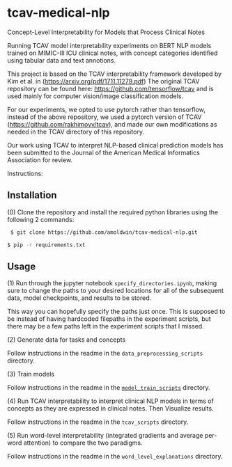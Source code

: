 # tcav-medical-nlp
Concept-Level Interpretability for Models that Process Clinical Notes

Running TCAV model interpretability experiments on BERT NLP models trained on MIMIC-III ICU clinical notes, with concept categories identified using tabular data and text annotions.

This project is based on the TCAV interpretability framework developed by Kim et al. in (https://arxiv.org/pdf/1711.11279.pdf)
The original TCAV repository can be found here: https://github.com/tensorflow/tcav and is used mainly for computer vision/image classification models.
  
For our experiments, we opted to use pytorch rather than tensorflow, instead of the above repository, we used a pytorch version of TCAV (https://github.com/rakhimovv/tcav), and made our own modifications as needed in the TCAV directory of this repository. 

Our work using TCAV to interpret NLP-based clinical prediction models has been submitted to the Journal of the American Medical Informatics Association for review.


Instructions:
## Installation
(0) Clone the repository and install the required python libraries using the following 2 commands:
```bash
 $ git clone https://github.com/amoldwin/tcav-medical-nlp.git
 ```
 ```bash
 $ pip -r requirements.txt
 ```
## Usage
(1) Run through the jupyter notebook ```specify_directories.ipynb```, making sure to change the paths to your desired locations for all of the subsequent data, model checkpoints, and results to be stored. 

This way you can hopefully specify the paths just once. This is supposed to be instead of having hardcoded filepaths in the experiment scripts, but there may be a few paths left in the experiment scripts that I missed.

(2) Generate data for tasks and concepts

Follow instructions in the readme in the ```data_preprocessing_scripts``` directory.


(3) Train models


Follow instructions in the readme in the [```model_train_scripts```](https://github.com/amoldwin/tcav-medical-nlp/tree/main/data_preprocessing_scripts) directory.


(4) Run TCAV interpretability to interpret clinical NLP models in terms of concepts as they are expressed in clinical notes. Then Visualize results.


Follow instructions in the readme in the ```tcav_scripts``` directory.


(5) Run word-level interpretability (integrated gradients and average per-word attention) to compare the two paradigms.


Follow instructions in the readme in the ```word_level_explanations``` directory.
